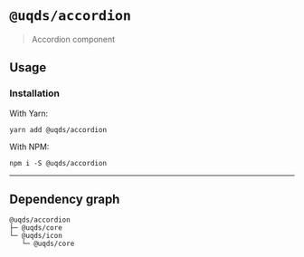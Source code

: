 # `@uqds/accordion`

> Accordion component

## Usage

### Installation

With Yarn:

```shell
yarn add @uqds/accordion
```

With NPM:

```shell
npm i -S @uqds/accordion
```

---

## Dependency graph

```shell
@uqds/accordion
├─ @uqds/core
└─ @uqds/icon
   └─ @uqds/core
```
